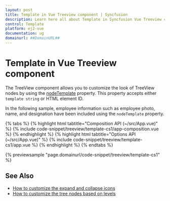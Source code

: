 ```yaml
---
layout: post
title: Template in Vue Treeview component | Syncfusion
description: Learn here all about Template in Syncfusion Vue Treeview component of Syncfusion Essential JS 2 and more.
control: Template 
platform: ej2-vue
documentation: ug
domainurl: ##DomainURL##
---
```


# Template in Vue Treeview component

The TreeView component allows you to customize the look of TreeView nodes by using the [nodeTemplate](https://ej2.syncfusion.com/vue/documentation/api/treeview/#nodetemplate)
property. This property accepts either `template string` or HTML element ID.

In the following sample, employee information such as employee photo, name, and designation have been included using the `nodeTemplate` property.

{% tabs %}
{% highlight html tabtitle="Composition API (~/src/App.vue)" %}
{% include code-snippet/treeview/template-cs1/app-composition.vue %}
{% endhighlight %}
{% highlight html tabtitle="Options API (~/src/App.vue)" %}
{% include code-snippet/treeview/template-cs1/app.vue %}
{% endhighlight %}
{% endtabs %}
        
{% previewsample "page.domainurl/code-snippet/treeview/template-cs1" %}

## See Also

* [How to customize the expand and collapse icons](./how-to/customize-the-expand-and-collapse-icons)
* [How to customize the tree nodes based on levels](./how-to/customize-the-tree-nodes-based-on-levels)